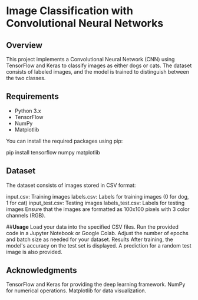 # Image Classification with Convolutional Neural Networks

## Overview

This project implements a Convolutional Neural Network (CNN) using TensorFlow and Keras to classify images as either dogs or cats. The dataset consists of labeled images, and the model is trained to distinguish between the two classes.

## Requirements

- Python 3.x
- TensorFlow
- NumPy
- Matplotlib

You can install the required packages using pip:


pip install tensorflow numpy matplotlib
## Dataset
The dataset consists of images stored in CSV format:

input.csv: Training images
labels.csv: Labels for training images (0 for dog, 1 for cat)
input_test.csv: Testing images
labels_test.csv: Labels for testing images
Ensure that the images are formatted as 100x100 pixels with 3 color channels (RGB).

##**Usage**
Load your data into the specified CSV files.
Run the provided code in a Jupyter Notebook or Google Colab.
Adjust the number of epochs and batch size as needed for your dataset.
Results
After training, the model's accuracy on the test set is displayed. A prediction for a random test image is also provided.

## Acknowledgments
TensorFlow and Keras for providing the deep learning framework.
NumPy for numerical operations.
Matplotlib for data visualization.
